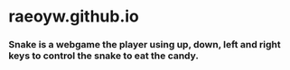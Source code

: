 # raeoyw.github.io

### Snake is a webgame the player using up, down, left and right keys to control the snake to eat the candy.
